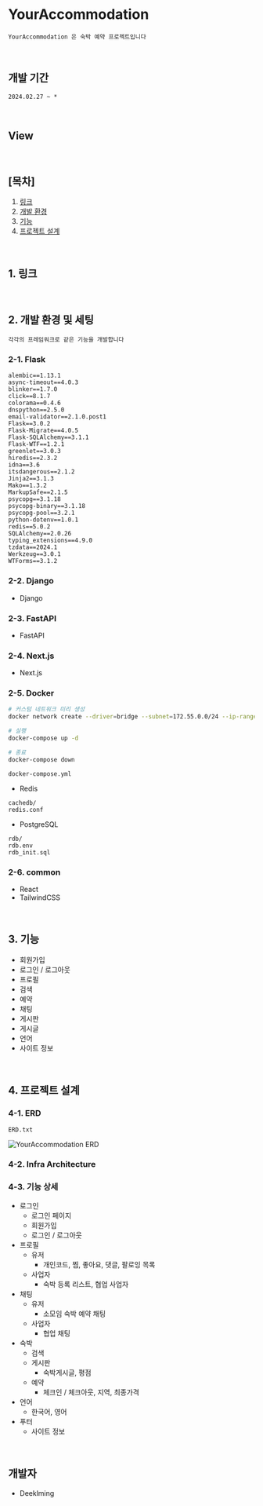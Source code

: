 # YourAccommodation

```
YourAccommodation 은 숙박 예약 프로젝트입니다
```

<br>

## 개발 기간
```
2024.02.27 ~ *
```

<br>

## View

<br>

## [목차]
1. [링크](#1-링크)
2. [개발 환경](#2-개발-환경)
3. [기능](#3-기능)
4. [프로젝트 설계](#4-프로젝트-설계)

<br>

## 1. 링크

<!-- - [1](https://www.notion.so/) -->

<br>

## 2. 개발 환경 및 세팅
```
각각의 프레임워크로 같은 기능을 개발합니다
```

### 2-1. Flask
```
alembic==1.13.1
async-timeout==4.0.3
blinker==1.7.0
click==8.1.7
colorama==0.4.6
dnspython==2.5.0
email-validator==2.1.0.post1
Flask==3.0.2
Flask-Migrate==4.0.5
Flask-SQLAlchemy==3.1.1
Flask-WTF==1.2.1
greenlet==3.0.3
hiredis==2.3.2
idna==3.6
itsdangerous==2.1.2
Jinja2==3.1.3
Mako==1.3.2
MarkupSafe==2.1.5
psycopg==3.1.18
psycopg-binary==3.1.18
psycopg-pool==3.2.1
python-dotenv==1.0.1
redis==5.0.2
SQLAlchemy==2.0.26
typing_extensions==4.9.0
tzdata==2024.1
Werkzeug==3.0.1
WTForms==3.1.2
```

### 2-2. Django
- Django

### 2-3. FastAPI
- FastAPI

### 2-4. Next.js
- Next.js

### 2-5. Docker
```bash
# 커스텀 네트워크 미리 생성
docker network create --driver=bridge --subnet=172.55.0.0/24 --ip-range=172.55.0.0/24 --gateway=172.55.0.1 mynet

# 실행
docker-compose up -d

# 종료
docker-compose down
```
```
docker-compose.yml
```

- Redis
```
cachedb/
redis.conf
```

- PostgreSQL
```
rdb/
rdb.env
rdb_init.sql
```

### 2-6. common
- React
- TailwindCSS

<br>

## 3. 기능

- 회원가입
- 로그인 / 로그아웃
- 프로필
- 검색
- 예약
- 채팅
- 게시판
- 게시글
- 언어
- 사이트 정보

<br>

## 4. 프로젝트 설계

### 4-1. ERD
```
ERD.txt
```
![YourAccommodation ERD](https://github.com/Deeklming/YourAccommodation/assets/71743128/d751ca01-1bce-403b-82b7-625228113d74)

### 4-2. Infra Architecture

<!-- ![YourAccommodation Infra]() -->

### 4-3. 기능 상세
- 로그인
    - 로그인 페이지
    - 회원가입
    - 로그인 / 로그아웃
- 프로필
    - 유저
        - 개인코드, 찜, 좋아요, 댓글, 팔로잉 목록
    - 사업자
        - 숙박 등록 리스트, 협업 사업자
- 채팅
    - 유저
        - 소모임 숙박 예약 채팅
    - 사업자
        - 협업 채팅
- 숙박
    - 검색
    - 게시판
        - 숙박게시글, 평점
    - 예약
        - 체크인 / 체크아웃, 지역, 최종가격
- 언어
    - 한국어, 영어
- 푸터
    - 사이트 정보

<br>

## 개발자

- Deeklming

<br>

